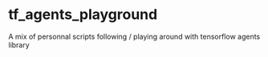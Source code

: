 # tf_agents_playground
A mix of personnal scripts following / playing around with tensorflow agents library
